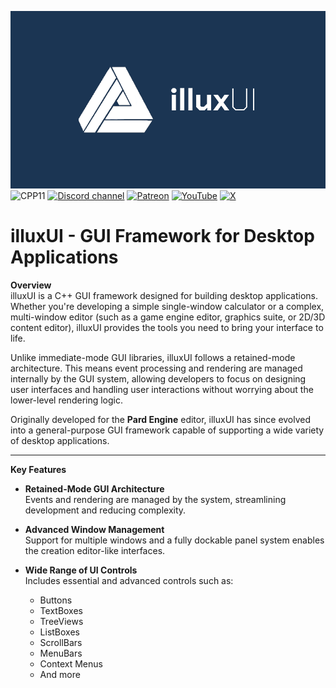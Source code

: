 ![](Media/illuxui_banner.png)
![CPP11](https://img.shields.io/badge/C++->=11-blue)
[![Discord channel](https://img.shields.io/discord/622797245368238082?logo=discord)](https://discord.gg/RymBzwKPyZ)
[![Patreon](https://img.shields.io/badge/Patreon-Donate-orange)](https://www.patreon.com/pardcode)
[![YouTube](https://img.shields.io/badge/YouTube-Subscribe-red)](https://www.youtube.com/channel/UCs1ssVSR49YItKE7DZ3-Jcw)
[![X](https://img.shields.io/badge/X-Follow-lightblue)](https://x.com/illuxui)

illuxUI - GUI Framework for Desktop Applications
==================================

**Overview**  
illuxUI is a C++ GUI framework designed for building desktop applications. Whether you're developing a simple single-window calculator or a complex, multi-window editor (such as a game engine editor, graphics suite, or 2D/3D content editor), illuxUI provides the tools you need to bring your interface to life.

Unlike immediate-mode GUI libraries, illuxUI follows a retained-mode architecture. This means event processing and rendering are managed internally by the GUI system, allowing developers to focus on designing user interfaces and handling user interactions without worrying about the lower-level rendering logic.

Originally developed for the **Pard Engine** editor, illuxUI has since evolved into a general-purpose GUI framework capable of supporting a wide variety of desktop applications.

---

**Key Features**

- **Retained-Mode GUI Architecture**  
  Events and rendering are managed by the system, streamlining development and reducing complexity.

- **Advanced Window Management**  
  Support for multiple windows and a fully dockable panel system enables the creation editor-like interfaces.

- **Wide Range of UI Controls**  
  Includes essential and advanced controls such as:
  - Buttons  
  - TextBoxes  
  - TreeViews  
  - ListBoxes  
  - ScrollBars  
  - MenuBars  
  - Context Menus  
  - And more

